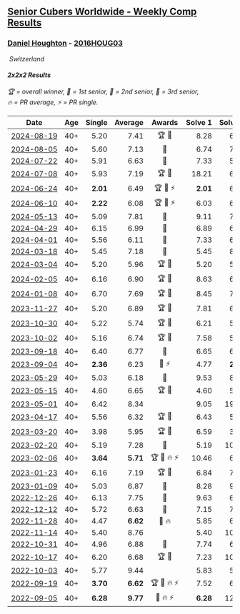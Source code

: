 <style>table {white-space: nowrap;}</style>
<link rel="stylesheet" type="text/css" href="/scw-comp/css/flags.css" />

## [Senior Cubers Worldwide - Weekly Comp Results](/scw-comp/results/)
### [Daniel Houghton](README.md) - [2016HOUG03](https://www.worldcubeassociation.org/persons/2016HOUG03?event=222)

<i class="flag flag-CH" />&nbsp;Switzerland

#### 2x2x2 Results

<span style="white-space: nowrap;">🏆 = overall winner</span>, <span style="white-space: nowrap;">🥇 = 1st senior</span>, <span style="white-space: nowrap;">🥈 = 2nd senior</span>, <span style="white-space: nowrap;">🥉 = 3rd senior</span>, <span style="white-space: nowrap;">🔥 = PR average</span>, <span style="white-space: nowrap;">⚡ = PR single</span>.

| Date | Age | Single | Average | Awards | Solve 1 | Solve 2 | Solve 3 | Solve 4 | Solve 5 | Video |
| :--: | :--: | --: | --: | :--: | --: | --: | --: | --: | --: | :-- |
| [2024-08-19](../../results/2024-08-19/222.md) | 40+ | 5.20 | 7.41 | 🏆 🥇 | 8.28 | 6.38 | 8.63 | 5.20 | 7.56 | [Desktop](https://www.facebook.com/events/1156782986175552/permalink/1160401365813714) / [Mobile](https://m.facebook.com/events/1156782986175552?view=permalink&id=1160401365813714) |
| [2024-08-05](../../results/2024-08-05/222.md) | 40+ | 5.60 | 7.13 | 🥉 | 6.74 | 7.09 | 5.60 | 7.57 | 14.07 | [Desktop](https://www.facebook.com/events/1659713531529180/permalink/1664195091081024) / [Mobile](https://m.facebook.com/events/1659713531529180?view=permalink&id=1664195091081024) |
| [2024-07-22](../../results/2024-07-22/222.md) | 40+ | 5.91 | 6.63 | 🥉 | 7.33 | 5.91 | 6.50 | 8.64 | 6.05 | [Desktop](https://www.facebook.com/events/909767637577126/permalink/918732610013962) / [Mobile](https://m.facebook.com/events/909767637577126?view=permalink&id=918732610013962) |
| [2024-07-08](../../results/2024-07-08/222.md) | 40+ | 5.93 | 7.19 | 🏆 🥇 | 18.21 | 6.13 | 5.93 | 9.33 | 6.12 | [Desktop](https://www.facebook.com/events/821748909640871/permalink/828852758930486) / [Mobile](https://m.facebook.com/events/821748909640871?view=permalink&id=828852758930486) |
| [2024-06-24](../../results/2024-06-24/222.md) | 40+ | **2.01** | 6.49 | 🏆 🥇 ⚡ | **2.01** | 6.50 | 7.01 | 9.22 | 5.95 | [Desktop](https://www.facebook.com/events/437464695833920/permalink/446168098296913) / [Mobile](https://m.facebook.com/events/437464695833920?view=permalink&id=446168098296913) |
| [2024-06-10](../../results/2024-06-10/222.md) | 40+ | **2.22** | 6.08 | 🏆 🥇 ⚡ | 6.03 | 6.39 | 8.27 | 5.83 | **2.22** | [Desktop](https://www.facebook.com/events/1031082051776253/permalink/1039272454290546) / [Mobile](https://m.facebook.com/events/1031082051776253?view=permalink&id=1039272454290546) |
| [2024-05-13](../../results/2024-05-13/222.md) | 40+ | 5.09 | 7.81 | 🥈 | 9.11 | 7.68 | 7.37 | 8.39 | 5.09 | [Desktop](https://www.facebook.com/events/800074235387553/permalink/806423794752597) / [Mobile](https://m.facebook.com/events/800074235387553?view=permalink&id=806423794752597) |
| [2024-04-29](../../results/2024-04-29/222.md) | 40+ | 6.15 | 6.99 | 🥇 | 6.89 | 6.40 | 6.15 | 7.69 | 9.11 | [Desktop](https://www.facebook.com/events/728652622517739/permalink/734528198596848) / [Mobile](https://m.facebook.com/events/728652622517739?view=permalink&id=734528198596848) |
| [2024-04-01](../../results/2024-04-01/222.md) | 40+ | 5.56 | 6.11 | 🥈 | 7.33 | 6.62 | 5.80 | 5.56 | 5.91 | [Desktop](https://www.facebook.com/events/399816879472850/permalink/406279462159925) / [Mobile](https://m.facebook.com/events/399816879472850?view=permalink&id=406279462159925) |
| [2024-03-18](../../results/2024-03-18/222.md) | 40+ | 5.45 | 7.18 | 🥉 | 5.45 | 8.75 | 6.28 | 7.34 | 7.91 | [Desktop](https://www.facebook.com/events/962609138892132/permalink/970717014748011) / [Mobile](https://m.facebook.com/events/962609138892132?view=permalink&id=970717014748011) |
| [2024-03-04](../../results/2024-03-04/222.md) | 40+ | 5.20 | 5.96 | 🏆 🥇 | 5.20 | 5.20 | 7.80 | 7.11 | 5.56 | [Desktop](https://www.facebook.com/events/424128753424901/permalink/430588589445584) / [Mobile](https://m.facebook.com/events/424128753424901?view=permalink&id=430588589445584) |
| [2024-02-05](../../results/2024-02-05/222.md) | 40+ | 6.16 | 6.90 | 🏆 🥇 | 8.63 | 6.16 | 7.22 | 7.09 | 6.38 | [Desktop](https://www.facebook.com/events/3090201184445880/permalink/3095012800631385) / [Mobile](https://m.facebook.com/events/3090201184445880?view=permalink&id=3095012800631385) |
| [2024-01-08](../../results/2024-01-08/222.md) | 40+ | 6.70 | 7.69 | 🏆 🥇 | 8.45 | 7.68 | 6.70 | 6.94 | 8.69 | [Desktop](https://www.facebook.com/events/1278843609453417/permalink/1285671305437314) / [Mobile](https://m.facebook.com/events/1278843609453417?view=permalink&id=1285671305437314) |
| [2023-11-27](../../results/2023-11-27/222.md) | 40+ | 5.20 | 6.89 | 🏆 🥇 | 7.81 | 6.32 | 6.53 | 5.20 | 8.55 | [Desktop](https://www.facebook.com/events/872715707643227/permalink/879955903585874) / [Mobile](https://m.facebook.com/events/872715707643227?view=permalink&id=879955903585874) |
| [2023-10-30](../../results/2023-10-30/222.md) | 40+ | 5.22 | 5.74 | 🏆 🥇 | 6.21 | 5.42 | 5.22 | 5.59 | 6.32 | [Desktop](https://www.facebook.com/events/1074911313795532/permalink/1080572109896119) / [Mobile](https://m.facebook.com/events/1074911313795532?view=permalink&id=1080572109896119) |
| [2023-10-02](../../results/2023-10-02/222.md) | 40+ | 5.16 | 6.74 | 🏆 🥇 | 7.58 | 5.56 | 5.16 | 7.07 | 8.34 | [Desktop](https://www.facebook.com/events/1518773368939011/permalink/1525793478237000) / [Mobile](https://m.facebook.com/events/1518773368939011?view=permalink&id=1525793478237000) |
| [2023-09-18](../../results/2023-09-18/222.md) | 40+ | 6.40 | 6.77 | 🥈 | 6.65 | 6.85 | 7.18 | 6.82 | 6.40 | [Desktop](https://www.facebook.com/events/1636211493537200/permalink/1642662546225428) / [Mobile](https://m.facebook.com/events/1636211493537200?view=permalink&id=1642662546225428) |
| [2023-09-04](../../results/2023-09-04/222.md) | 40+ | **2.36** | 6.23 | 🥈 ⚡ | 4.77 | **2.36** | 7.73 | 7.10 | 6.83 | [Desktop](https://www.facebook.com/events/190773964023185/permalink/198745966559318) / [Mobile](https://m.facebook.com/events/190773964023185?view=permalink&id=198745966559318) |
| [2023-05-29](../../results/2023-05-29/222.md) | 40+ | 5.03 | 6.18 | 🥇 | 9.53 | 8.00 | 5.36 | 5.03 | 5.17 | [Desktop](https://www.facebook.com/events/199553879662923/permalink/206036625681315) / [Mobile](https://m.facebook.com/events/199553879662923?view=permalink&id=206036625681315) |
| [2023-05-15](../../results/2023-05-15/222.md) | 40+ | 4.60 | 6.65 | 🏆 🥇 | 4.60 | 5.91 | DNF | 7.02 | 7.01 | [Desktop](https://www.facebook.com/events/943848890264789/permalink/949373119712366) / [Mobile](https://m.facebook.com/events/943848890264789?view=permalink&id=949373119712366) |
| [2023-05-01](../../results/2023-05-01/222.md) | 40+ | 6.42 | 8.34 |  | 9.05 | 19.02 | 7.38 | 6.42 | 8.60 | [Desktop](https://www.facebook.com/events/751816416413742/permalink/757735055821878) / [Mobile](https://m.facebook.com/events/751816416413742?view=permalink&id=757735055821878) |
| [2023-04-17](../../results/2023-04-17/222.md) | 40+ | 5.56 | 6.32 | 🏆 🥇 | 6.43 | 5.56 | 6.29 | 9.08 | 6.25 | [Desktop](https://www.facebook.com/events/786804792820217/permalink/793399758827387) / [Mobile](https://m.facebook.com/events/786804792820217?view=permalink&id=793399758827387) |
| [2023-03-20](../../results/2023-03-20/222.md) | 40+ | 3.98 | 5.95 | 🏆 🥇 | 6.59 | 3.98 | 5.55 | 6.25 | 6.04 | [Desktop](https://www.facebook.com/events/241366535002371/permalink/245531534585871) / [Mobile](https://m.facebook.com/events/241366535002371?view=permalink&id=245531534585871) |
| [2023-02-20](../../results/2023-02-20/222.md) | 40+ | 5.19 | 7.28 | 🥈 | 5.19 | 10.31 | 6.92 | 5.72 | 9.20 | [Desktop](https://www.facebook.com/events/569225115154363/permalink/574369101306631) / [Mobile](https://m.facebook.com/events/569225115154363?view=permalink&id=574369101306631) |
| [2023-02-06](../../results/2023-02-06/222.md) | 40+ | **3.64** | **5.71** | 🏆 🥇 🔥 ⚡ | 10.46 | 6.13 | 4.44 | **3.64** | 6.55 | [Desktop](https://www.facebook.com/events/592410912725072/permalink/596115882354575) / [Mobile](https://m.facebook.com/events/592410912725072?view=permalink&id=596115882354575) |
| [2023-01-23](../../results/2023-01-23/222.md) | 40+ | 6.16 | 7.19 | 🏆 🥇 | 6.84 | 7.98 | 6.16 | 9.78 | 6.74 | [Desktop](https://www.facebook.com/events/492735749600024/permalink/497209929152606) / [Mobile](https://m.facebook.com/events/492735749600024?view=permalink&id=497209929152606) |
| [2023-01-09](../../results/2023-01-09/222.md) | 40+ | 5.03 | 6.87 | 🥇 | 8.28 | 9.27 | 6.06 | 6.26 | 5.03 | [Desktop](https://www.facebook.com/events/4054783058080417/permalink/4067666840125372) / [Mobile](https://m.facebook.com/events/4054783058080417?view=permalink&id=4067666840125372) |
| [2022-12-26](../../results/2022-12-26/222.md) | 40+ | 6.13 | 7.75 | 🥈 | 9.63 | 6.80 | 10.28 | 6.82 | 6.13 | [Desktop](https://www.facebook.com/events/563573978559176/permalink/570597057856868) / [Mobile](https://m.facebook.com/events/563573978559176?view=permalink&id=570597057856868) |
| [2022-12-12](../../results/2022-12-12/222.md) | 40+ | 5.72 | 6.63 | 🥇 | 7.15 | 7.08 | 6.25 | 5.72 | 6.56 | [Desktop](https://www.facebook.com/events/1541409726309933/permalink/1563256597458579) / [Mobile](https://m.facebook.com/events/1541409726309933?view=permalink&id=1563256597458579) |
| [2022-11-28](../../results/2022-11-28/222.md) | 40+ | 4.47 | **6.62** | 🥇 🔥 | 5.85 | 6.76 | 7.64 | 7.26 | 4.47 | [Desktop](https://www.facebook.com/events/1541409726309933/permalink/1549821992135373) / [Mobile](https://m.facebook.com/events/1541409726309933?view=permalink&id=1549821992135373) |
| [2022-11-14](../../results/2022-11-14/222.md) | 40+ | 5.40 | 8.76 |  | 5.40 | 10.20 | 7.86 | 8.23 | 13.41 | [Desktop](https://www.facebook.com/events/5802707333170226/permalink/5836832399757719) / [Mobile](https://m.facebook.com/events/5802707333170226?view=permalink&id=5836832399757719) |
| [2022-10-31](../../results/2022-10-31/222.md) | 40+ | 4.96 | 6.88 | 🥇 | 7.74 | 6.44 | 8.85 | 6.45 | 4.96 | [Desktop](https://www.facebook.com/events/536496438309051/permalink/545852090706819) / [Mobile](https://m.facebook.com/events/536496438309051?view=permalink&id=545852090706819) |
| [2022-10-17](../../results/2022-10-17/222.md) | 40+ | 6.20 | 6.68 | 🏆 🥇 | 7.23 | 10.11 | 6.52 | 6.20 | 6.29 | [Desktop](https://www.facebook.com/events/3406415112938858/permalink/3410335962546773) / [Mobile](https://m.facebook.com/events/3406415112938858?view=permalink&id=3410335962546773) |
| [2022-10-03](../../results/2022-10-03/222.md) | 40+ | 5.77 | 9.44 |  | 5.83 | 5.77 | 13.62 | 14.17 | 8.86 | [Desktop](https://www.facebook.com/events/1113163972925182/permalink/1123216015253311) / [Mobile](https://m.facebook.com/events/1113163972925182?view=permalink&id=1123216015253311) |
| [2022-09-19](../../results/2022-09-19/222.md) | 40+ | **3.70** | **6.62** | 🏆 🥇 🔥 ⚡ | 7.52 | 6.53 | **3.70** | 8.71 | 5.82 | [Desktop](https://www.facebook.com/events/400132442274991/permalink/407229801565255) / [Mobile](https://m.facebook.com/events/400132442274991?view=permalink&id=407229801565255) |
| [2022-09-05](../../results/2022-09-05/222.md) | 40+ | **6.28** | **9.77** | 🥈 🔥 ⚡ | **6.28** | 12.68 | 15.30 | 8.33 | 8.29 | [Desktop](https://www.facebook.com/events/865213714460720/permalink/872710310377727) / [Mobile](https://m.facebook.com/events/865213714460720?view=permalink&id=872710310377727) |


<!-- Global site tag (gtag.js) - Google Analytics -->
<script async src="https://www.googletagmanager.com/gtag/js?id=UA-86348435-3"></script>
<script>window.dataLayer = window.dataLayer || []; function gtag() {dataLayer.push(arguments);} gtag('js', new Date()); gtag('config', 'UA-86348435-3');</script>
